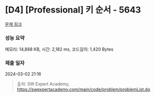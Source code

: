 # [D4] [Professional] 키 순서 - 5643 

[문제 링크](https://swexpertacademy.com/main/code/problem/problemDetail.do?contestProbId=AWXQsLWKd5cDFAUo) 

### 성능 요약

메모리: 14,888 KB, 시간: 2,182 ms, 코드길이: 1,420 Bytes

### 제출 일자

2024-03-02 21:16



> 출처: SW Expert Academy, https://swexpertacademy.com/main/code/problem/problemList.do